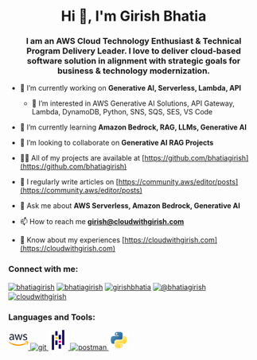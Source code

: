   <h1 align="center">Hi 👋, I'm Girish Bhatia</h1>
<h3 align="center">I am an AWS Cloud Technology Enthusiast & Technical Program Delivery Leader. I love to deliver cloud-based software solution in alignment with strategic goals for business & technology modernization.</h3>

- 🔭 I’m currently working on **Generative AI, Serverless, Lambda, API**

  - 👀 I’m interested in AWS Generative AI Solutions, API Gateway, Lambda, DynamoDB, Python, SNS, SQS, SES, VS Code

- 🌱 I’m currently learning **Amazon Bedrock, RAG, LLMs, Generative AI**

- 👯 I’m looking to collaborate on **Generative AI RAG Projects**

- 👨‍💻 All of my projects are available at [https://github.com/bhatiagirish](https://github.com/bhatiagirish)

- 📝 I regularly write articles on [https://community.aws/editor/posts](https://community.aws/editor/posts)

- 💬 Ask me about **AWS Serverless, Amazon Bedrock, Generative AI**

- 📫 How to reach me **girish@cloudwithgirish.com**

- 📄 Know about my experiences [https://cloudwithgirish.com](https://cloudwithgirish.com)
<!--
- ⚡ Fun fact **TBD**

  --!>

<h3 align="left">Connect with me:</h3>
<p align="left">
<a href="https://dev.to/bhatiagirish" target="blank"><img align="center" src="https://raw.githubusercontent.com/rahuldkjain/github-profile-readme-generator/master/src/images/icons/Social/devto.svg" alt="bhatiagirish" height="30" width="40" /></a>
<a href="https://twitter.com/bhatiagirish" target="blank"><img align="center" src="https://raw.githubusercontent.com/rahuldkjain/github-profile-readme-generator/master/src/images/icons/Social/twitter.svg" alt="bhatiagirish" height="30" width="40" /></a>
<a href="https://linkedin.com/in/girishbhatia" target="blank"><img align="center" src="https://raw.githubusercontent.com/rahuldkjain/github-profile-readme-generator/master/src/images/icons/Social/linked-in-alt.svg" alt="girishbhatia" height="30" width="40" /></a>
<a href="https://medium.com/@bhatiagirish" target="blank"><img align="center" src="https://raw.githubusercontent.com/rahuldkjain/github-profile-readme-generator/master/src/images/icons/Social/medium.svg" alt="@bhatiagirish" height="30" width="40" /></a>
<a href="https://www.youtube.com/@cloudwithgirish" target="blank"><img align="center" src="https://raw.githubusercontent.com/rahuldkjain/github-profile-readme-generator/master/src/images/icons/Social/youtube.svg" alt="cloudwithgirish" height="30" width="40" /></a>
</p>

<h3 align="left">Languages and Tools:</h3>
<p align="left"> <a href="https://aws.amazon.com" target="_blank" rel="noreferrer"> <img src="https://raw.githubusercontent.com/devicons/devicon/master/icons/amazonwebservices/amazonwebservices-original-wordmark.svg" alt="aws" width="40" height="40"/> </a> <a href="https://git-scm.com/" target="_blank" rel="noreferrer"> <img src="https://www.vectorlogo.zone/logos/git-scm/git-scm-icon.svg" alt="git" width="40" height="40"/> </a> <a href="https://pandas.pydata.org/" target="_blank" rel="noreferrer"> <img src="https://raw.githubusercontent.com/devicons/devicon/2ae2a900d2f041da66e950e4d48052658d850630/icons/pandas/pandas-original.svg" alt="pandas" width="40" height="40"/> </a> <a href="https://postman.com" target="_blank" rel="noreferrer"> <img src="https://www.vectorlogo.zone/logos/getpostman/getpostman-icon.svg" alt="postman" width="40" height="40"/> </a> <a href="https://www.python.org" target="_blank" rel="noreferrer"> <img src="https://raw.githubusercontent.com/devicons/devicon/master/icons/python/python-original.svg" alt="python" width="40" height="40"/> </a> </p>
